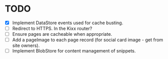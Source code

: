 TODO
====

- [x] Implement DataStore events used for cache busting.
- [ ] Redirect to HTTPS. In the Kixx router?
- [ ] Ensure pages are cacheable when appropriate.
- [ ] Add a pageImage to each page record (for social card image - get from site owners).
- [ ] Implement BlobStore for content management of snippets.
